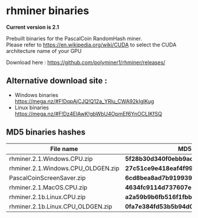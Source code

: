 # rhminer binaries 

**Current version is 2.1** <br>


Prebuilt binaries for the PascalCoin RandomHash miner.<br> 
Please refer to https://en.wikipedia.org/wiki/CUDA to select the CUDA architecture name of your GPU

Download here : https://github.com/polyminer1/rhminer/releases/<br>
## Alternative download site : 
* Windows binaries https://mega.nz/#F!DqpAjCJQ!Q12a_YRlu_CWA92kIglKug
* Linux binaries https://mega.nz/#F!Dz4ElAwK!gbWbU4OpmEf6YnOCLIKfSQ
 
## MD5 binaries hashes ##
| File name                             |  MD5                                  |
| --------------------------------------|---------------------------------------|
| rhminer.2.1.Windows.CPU.zip           | **5f28b30d340f0ebb9acfd87e47a2e35a**  |
| rhminer.2.1.Windows.CPU_OLDGEN.zip    | **27c51ce9e418eaf4f991a140f91cdc7c**  |
| PascalCoinScreenSaver.zip             | **6cd8bea8ad7b919939dd58e2c8432915**  |
| rhminer.2.1.MacOS.CPU.zip             | **4634fc9114d737607e896bf54157afb9**  |
| rhminer.2.1b.Linux.CPU.zip            | **a2a59b9b6fb516f1fbb114ebe31435f5**  |
| rhminer.2.1b.Linux.CPU_OLDGEN.zip     | **0fa7e384fd53b5b94d0b2d9a841462ab**  |
